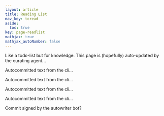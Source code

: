 ```yaml
---
layout: article
title: Reading List
nav_key: toread
aside:
  toc: true
key: page-readlist
mathjax: true
mathjax_autoNumber: false
---
```



Like a todo-list but for knowledge. This page is (hopefully) auto-updated by the curating agent...  


Autocommitted text from the cli...  

Autocommitted text from the cli...  


Autocommitted text from the cli...  


Autocommitted text from the cli...  

Commit signed by the autowriter bot? 

